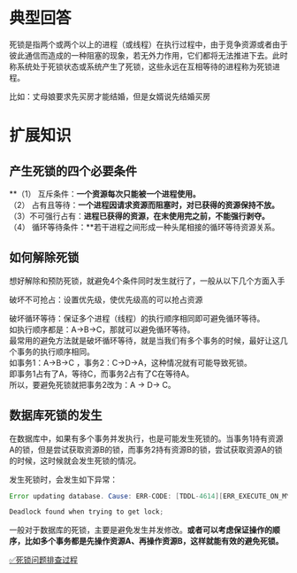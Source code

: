# 典型回答

死锁是指两个或两个以上的进程（或线程）在执行过程中，由于竞争资源或者由于彼此通信而造成的一种阻塞的现象，若无外力作用，它们都将无法推进下去。此时称系统处于死锁状态或系统产生了死锁，这些永远在互相等待的进程称为死锁进程。

比如：丈母娘要求先买房才能结婚，但是女婿说先结婚买房

# 扩展知识

## 产生死锁的四个必要条件
**（1） 互斥条件：**一个资源每次只能被一个进程使用。<br />**（2） 占有且等待：**一个进程因请求资源而阻塞时，对已获得的资源保持不放。<br />**（3）不可强行占有：**进程已获得的资源，在末使用完之前，不能强行剥夺。<br />**（4） 循环等待条件：**若干进程之间形成一种头尾相接的循环等待资源关系。

## 如何解除死锁

想好解除和预防死锁，就避免4个条件同时发生就行了，一般从以下几个方面入手

破坏不可抢占：设置优先级，使优先级高的可以抢占资源

破坏循环等待：保证多个进程（线程）的执行顺序相同即可避免循环等待。<br />如执行顺序都是：A->B->C，那就可以避免循环等待。<br />最常用的避免方法就是破坏循环等待，就是当我们有多个事务的时候，最好让这几个事务的执行顺序相同。<br />如事务1：A->B->C ，事务2：C->D->A，这种情况就有可能导致死锁。<br />即事务1占有了A，等待C，而事务2占有了C在等待A。<br />所以，要避免死锁就把事务2改为：A -> D-> C。


## 数据库死锁的发生

在数据库中，如果有多个事务并发执行，也是可能发生死锁的。当事务1持有资源A的锁，但是尝试获取资源B的锁，而事务2持有资源B的锁，尝试获取资源A的锁的时候，这时候就会发生死锁的情况。

发生死锁时，会发生如下异常：

```java
Error updating database. Cause: ERR-CODE: [TDDL-4614][ERR_EXECUTE_ON_MYSQL] 

Deadlock found when trying to get lock; 

```

一般对于数据库的死锁，主要是避免发生并发修改。**或者可以考虑保证操作的顺序，比如多个事务都是先操作资源A、再操作资源B，这样就能有效的避免死锁。**

[✅死锁问题排查过程](https://www.yuque.com/hollis666/fo22bm/yywypm?view=doc_embed)
